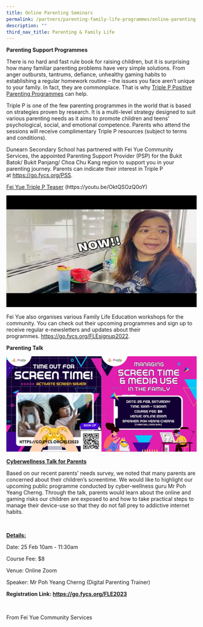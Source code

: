 ```yaml
---
title: Online Parenting Seminars
permalink: /partners/parenting-family-life-programmes/online-parenting-seminars/
description: ""
third_nav_title: Parenting & Family Life
---
```

<p><strong>Parenting Support Programmes</strong>
<p>There is no hard and fast rule book for raising children, but it is surprising how many familiar parenting problems have very simple solutions. From anger outbursts, tantrums, defiance, unhealthy gaming habits to establishing a regular homework routine &ndash; the issues you face aren&rsquo;t unique to your family. In fact, they are commonplace. That is why&nbsp;<a href="https://www.triplep-parenting.net/global/triple-p/">Triple P Positive Parenting Programmes</a>&nbsp;can help.</p>
<p>Triple P&nbsp;is one of the few parenting programmes in the world that is based on strategies proven by research. It is a multi-level strategy designed to suit various parenting needs as it aims to promote children and teens&rsquo; psychological, social, and emotional competence. Parents who attend the sessions will receive complimentary&nbsp;Triple P&nbsp;resources (subject to terms and conditions).</p>
<p>Dunearn Secondary School has partnered with Fei Yue Community Services, the appointed Parenting Support Provider (PSP) for the Bukit Batok/ Bukit Panjang/ Choa Chu Kang region to support you in your parenting journey.&nbsp;Parents can indicate their interest in Triple P at&nbsp;<a href="https://go.fycs.org/PSS">https://go.fycs.org/PSS</a>.</p>
<p><a href="https://youtu.be/OktQSOzQ0oY">Fei Yue Triple P Teaser</a>&nbsp;(https://youtu.be/OktQSOzQ0oY)</p>
<img src="/images/opp1.png">
<p>Fei Yue also organises various Family Life Education workshops for the community. You can check out their upcoming programmes and sign up to receive regular e-newsletters and updates about their programmes.&nbsp;<a href="https://go.fycs.org/FLEsignup2022">https://go.fycs.org/FLEsignup2022</a>.</p>
<p><strong>Parenting Talk</strong></p>
<img src="/images/25%20Feb_Managing%20Screen%20Time%20&%20Media%20Use%20in%20the%20Family%20Flyer.jpeg">
<p><strong><u>Cyberwellness Talk for Parents</u></strong></p>
<p>Based on our recent parents&rsquo; needs survey, we noted that many parents are concerned about their children&rsquo;s screentime. We would like to highlight our upcoming public programme conducted by&nbsp;cyber-wellness guru Mr Poh Yeang Cherng. Through the talk, parents would learn about the online and gaming risks our children are exposed to and how to take practical steps to manage their device-use so that they do not fall prey to addictive internet habits.</p>
<p>&nbsp;</p>
<p><strong><u>Details:</u></strong></p>
<p>Date: 25 Feb 10am - 11:30am</p>
<p>Course Fee: $8</p>
<p>Venue: Online Zoom</p>
<p>Speaker: Mr Poh Yeang Cherng (Digital Parenting Trainer)</p>
<p><strong>Registration Link:&nbsp;</strong><a href="https://go.fycs.org/FLE2023"><strong>https://go.fycs.org/FLE2023</strong></a></p>
<p>&nbsp;</p>
<p>From Fei Yue Community Services</p>